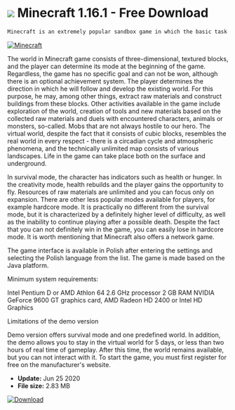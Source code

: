 # ![](https://cdn.softexe.net/static/icon/6/minecraft-9177.png) Minecraft 1.16.1 - Free Download

```sh
Minecraft is an extremely popular sandbox game in which the basic task is to cut and stack blocks so as to transform the generated virtual world without any restrictions.
```
[![Minecraft](https://gallery.dpcdn.pl/imgc/Tools/15909/g_-_420x350_1.5_-_x20130505121454_04.png)](https://softexe.net/win/games-entertainment/shooters/minecraft:apgg.html)

The world in Minecraft game consists of three-dimensional, textured blocks, and the player can determine its mode at the beginning of the game. Regardless, the game has no specific goal and can not be won, although there is an optional achievement system. The player determines the direction in which he will follow and develop the existing world. For this purpose, he may, among other things, extract raw materials and construct buildings from these blocks. Other activities available in the game include exploration of the world, creation of tools and new materials based on the collected raw materials and duels with encountered characters, animals or monsters, so-called. Mobs that are not always hostile to our hero. The virtual world, despite the fact that it consists of cubic blocks, resembles the real world in every respect - there is a circadian cycle and atmospheric phenomena, and the technically unlimited map consists of various landscapes. Life in the game can take place both on the surface and underground.
 
 In survival mode, the character has indicators such as health or hunger. In the creativity mode, health rebuilds and the player gains the opportunity to fly. Resources of raw materials are unlimited and you can focus only on expansion. There are other less popular modes available for players, for example hardcore mode. It is practically no different from the survival mode, but it is characterized by a definitely higher level of difficulty, as well as the inability to continue playing after a possible death. Despite the fact that you can not definitely win in the game, you can easily lose in hardcore mode. It is worth mentioning that Minecraft also offers a network game.
 
 The game interface is available in Polish after entering the settings and selecting the Polish language from the list. The game is made based on the Java platform.
 
 Minimum system requirements:
 
 Intel Pentium D or AMD Athlon 64 2.6 GHz processor
 2 GB RAM
 NVIDIA GeForce 9600 GT graphics card, AMD Radeon HD 2400 or Intel HD Graphics
 
 
 Limitations of the demo version
 
 Demo version offers survival mode and one predefined world. In addition, the demo allows you to stay in the virtual world for 5 days, or less than two hours of real time of gameplay. After this time, the world remains available, but you can not interact with it. To start the game, you must first register for free on the manufacturer's website.


- **Update:** Jun 25 2020
- **File size:** 2.83 MB

[![Download](https://cdn.softexe.net/static/img/download.png)](https://softexe.net/win/games-entertainment/shooters/minecraft:apgg.html)

